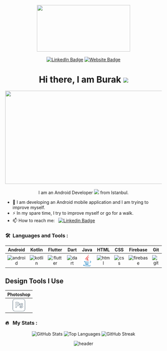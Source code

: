 
<p align="center"><img src="https://media4.giphy.com/media/bAQH7WXKqtIBrPs7sR/giphy.gif" height="150" width="300"/></p>
<p align="center">
<a href="https://www.linkedin.com/in/burakkodaloglu"><img src="https://img.shields.io/badge/LinkedIn-blue?style=for-the-badge&logo=linkedin&logoColor=white" alt="LinkedIn Badge" width="100" height="30" ></a>
<a href="https://burakkodaloglu.com"><img src="https://img.shields.io/badge/Website-3b5998?style=flat-square&logo=google-chrome&logoColor=white" alt="Website Badge" width="100" height="30"></a>
</p>


<h1 align="center">Hi there, I am Burak <img src="https://media.giphy.com/media/hvRJCLFzcasrR4ia7z/giphy.gif" width="40"></h1>

<p align="center"><img src="https://media.giphy.com/media/dWesBcTLavkZuG35MI/giphy.gif" width="600" height="300"  /></p>


<p align="center">I am an Android Developer <img src="https://media.giphy.com/media/WUlplcMpOCEmTGBtBW/giphy.gif" width="30"> from Istanbul.</p>

- 🔭 I am developing an Android mobile application and I am trying to improve myself.
- ⚡ In my spare time, I try to improve myself or go for a walk.
- 📫 How to reach me: &nbsp; [![Linkedin Badge](https://img.shields.io/badge/-BK-blue?style=flat&logo=Linkedin&logoColor=white)](https://www.linkedin.com/in/burakkodaloglu)


### 🛠 &nbsp;Languages and Tools :

| Android | Kotlin | Flutter | Dart | Java | HTML | CSS | Firebase | Git |
| :-: | :-: | :-: | :-: | :-: | :-: | :-: | :-: | :-: |
| <img align="center" src="https://developer.android.com/images/logos/android.svg" alt="android" width="40" height="40"/> | <img align="center" src="https://www.vectorlogo.zone/logos/kotlinlang/kotlinlang-icon.svg" alt="kotlin" width="40" height="40"/> | <img align="center" src="https://www.vectorlogo.zone/logos/flutterio/flutterio-icon.svg" alt="flutter" width="40" height="40"/> | <img align="center" src="https://www.vectorlogo.zone/logos/dartlang/dartlang-icon.svg" alt="dart" width="40" height="40"/> | <img align="center" src="https://raw.githubusercontent.com/devicons/devicon/master/icons/java/java-original.svg" alt="java" width="40" height="40"/> | <img align="center" src="https://www.vectorlogo.zone/logos/w3_html5/w3_html5-ar21.svg" alt="html" width="60" height="40"/> | <img align="center" src="https://www.vectorlogo.zone/logos/w3_css/w3_css-ar21.svg" alt="css" width="60" height="40"/> | <img align="center" src="https://www.vectorlogo.zone/logos/firebase/firebase-icon.svg" alt="firebase" width="40" height="40"/> | <img align="center" src="https://www.vectorlogo.zone/logos/git-scm/git-scm-icon.svg" alt="git" width="40" height="40"/> |


<h2 align="left">Design Tools I Use</h2>

| Photoshop |
| :-: |
|<img align="center" src="https://raw.githubusercontent.com/devicons/devicon/master/icons/photoshop/photoshop-line.svg" alt="photoshop" width="40" height="40"/>|

### 🔥 &nbsp; My Stats :
<p align="center">
  <img src="https://github-readme-stats.vercel.app/api?username=burakodaloglu&show_icons=true&theme=dark" alt="GitHub Stats" height="150"/>
  <img src="https://github-readme-stats.vercel.app/api/top-langs/?username=burakodaloglu&layout=compact&theme=dark" alt="Top Languages" height="150"/>
  <img src="https://streak-stats.demolab.com/?user=burakodaloglu&theme=dark" alt="GitHub Streak" height="150"/>
</p>

<div align="center">
  <img src="https://capsule-render.vercel.app/api?type=waving&color=0:ff7f50,50:ff6347,100:ffa07a&height=200&section=header&text=Welcome%20to%20My%20GitHub!&fontSize=40&fontColor=ffffff" alt="header"/>
</div>
